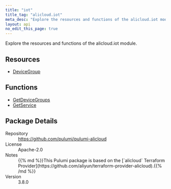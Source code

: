 ```yaml
---
title: "iot"
title_tag: "alicloud.iot"
meta_desc: "Explore the resources and functions of the alicloud.iot module."
layout: api
no_edit_this_page: true
---
```


<!-- WARNING: this file was generated by Pulumi Docs Generator. -->
<!-- Do not edit by hand unless you're certain you know what you are doing! -->

Explore the resources and functions of the alicloud.iot module.

<h2 id="resources">Resources</h2>
<ul class="api">
    <li><a href="devicegroup" title="DeviceGroup"><span class="symbol resource"></span>DeviceGroup</a></li>
</ul>

<h2 id="functions">Functions</h2>
<ul class="api">
    <li><a href="getdevicegroups" title="GetDeviceGroups"><span class="symbol function"></span>GetDeviceGroups</a></li>
    <li><a href="getservice" title="GetService"><span class="symbol function"></span>GetService</a></li>
</ul>

<h2 id="package-details">Package Details</h2>
<dl class="package-details">
	<dt>Repository</dt>
	<dd><a href="https://github.com/pulumi/pulumi-alicloud">https://github.com/pulumi/pulumi-alicloud</a></dd>
	<dt>License</dt>
	<dd>Apache-2.0</dd>
	<dt>Notes</dt>
	<dd>{{% md %}}This Pulumi package is based on the [`alicloud` Terraform Provider](https://github.com/aliyun/terraform-provider-alicloud).{{% /md %}}</dd>
	<dt>Version</dt>
	<dd>3.8.0</dd>
</dl>

